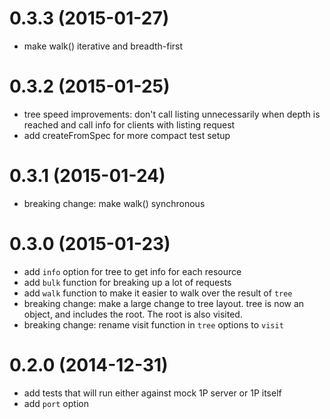 # 0.3.3 (2015-01-27)

- make walk() iterative and breadth-first

# 0.3.2 (2015-01-25)

- tree speed improvements: don't call listing unnecessarily when depth is 
  reached and call info for clients with listing request
- add createFromSpec for more compact test setup

# 0.3.1 (2015-01-24)

- breaking change: make walk() synchronous

# 0.3.0 (2015-01-23)

- add `info` option for tree to get info for each resource
- add `bulk` function for breaking up a lot of requests
- add `walk` function to make it easier to walk over the result of `tree`
- breaking change: make a large change to tree layout. tree is now an object, and includes the root. The root is also visited.
- breaking change: rename visit function in `tree` options to `visit`

# 0.2.0 (2014-12-31)

- add tests that will run either against mock 1P server or 1P itself
- add `port` option 
